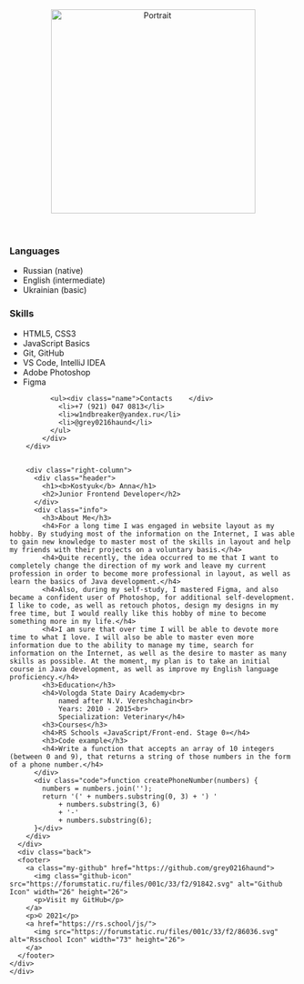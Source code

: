 <!DOCTYPE html>
<html lang="en">
  <head>
    <meta charset="UTF-8" />
    <meta http-equiv="X-UA-Compatible" content="IE=edge" />
    <meta name="viewport" content="width=device-width, initial-scale=1.0" />
    <title>Project</title>
    <link rel="stylesheet" href="static/styles/style.css" />
    <style>
      a {
        text-decoration: none;
      }
    </style>
  </head>

  <body>
    <div class="container">
      <div class="columns">
        <div class="left-column">
          <header>
            <img
              src="https://i.ibb.co/cYyS1DY/321c37c92b7380e063ae48dcfb89c9d4.png"
              alt="Portrait"
              width="359"
              height="auto"
            />
          </header>
          <div class="main">
              <h3>Languages</h3>
              <ul>
                <li>Russian (native)</li>
                <li>English (intermediate)</li>
                <li>Ukrainian (basic)</li>
              </ul>
              <h3>Skills</h3>
              <ul>
                <li>HTML5, CSS3</li>
                <li>JavaScript Basics</li>
                <li>Git, GitHub</li>
                <li>VS Code, IntelliJ IDEA</li>
                <li>Adobe Photoshop</li>
                <li>Figma</li>
              </ul>

              <ul><div class="name">Contacts    </div>
                <li>+7 (921) 047 0813</li>
                <li>w1ndbreaker@yandex.ru</li>
                <li>@grey0216haund</li>
              </ul>
            </div>
        </div>


        <div class="right-column">
          <div class="header">
            <h1><b>Kostyuk</b> Anna</h1>
            <h2>Junior Frontend Developer</h2>
          </div>
          <div class="info">
            <h3>About Me</h3>
            <h4>For a long time I was engaged in website layout as my hobby. By studying most of the information on the Internet, I was able to gain new knowledge to master most of the skills in layout and help my friends with their projects on a voluntary basis.</h4>
            <h4>Quite recently, the idea occurred to me that I want to completely change the direction of my work and leave my current profession in order to become more professional in layout, as well as learn the basics of Java development.</h4>
            <h4>Also, during my self-study, I mastered Figma, and also became a confident user of Photoshop, for additional self-development. I like to code, as well as retouch photos, design my designs in my free time, but I would really like this hobby of mine to become something more in my life.</h4>
            <h4>I am sure that over time I will be able to devote more time to what I love. I will also be able to master even more information due to the ability to manage my time, search for information on the Internet, as well as the desire to master as many skills as possible. At the moment, my plan is to take an initial course in Java development, as well as improve my English language proficiency.</h4>
            <h3>Education</h3>
            <h4>Vologda State Dairy Academy<br>
                named after N.V. Vereshchagin<br>                
                Years: 2010 - 2015<br>            
                Specialization: Veterinary</h4>
            <h3>Courses</h3>
            <h4>RS Schools «JavaScript/Front-end. Stage 0»</h4>
            <h3>Code example</h3>
            <h4>Write a function that accepts an array of 10 integers (between 0 and 9), that returns a string of those numbers in the form of a phone number.</h4>
          </div>
          <div class="code">function createPhoneNumber(numbers) {
            numbers = numbers.join('');
            return '(' + numbers.substring(0, 3) + ') ' 
                + numbers.substring(3, 6) 
                + '-' 
                + numbers.substring(6);
          }</div>
        </div>
      </div>
      <div class="back">
      <footer>
        <a class="my-github" href="https://github.com/grey0216haund">
          <img class="github-icon" src="https://forumstatic.ru/files/001c/33/f2/91842.svg" alt="Github Icon" width="26" height="26">
          <p>Visit my GitHub</p>
        </a>
        <p>© 2021</p>
        <a href="https://rs.school/js/">
          <img src="https://forumstatic.ru/files/001c/33/f2/86036.svg" alt="Rsschool Icon" width="73" height="26">
        </a>
      </footer>
    </div>
    </div>
  </body>
</html>
